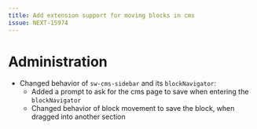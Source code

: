 ```yaml
---
title: Add extension support for moving blocks in cms
issue: NEXT-15974
---
```

# Administration
* Changed behavior of `sw-cms-sidebar` and its `blockNavigator`:
    * Added a prompt to ask for the cms page to save when entering the `blockNavigator`
    * Changed behavior of block movement to save the block, when dragged into another section
